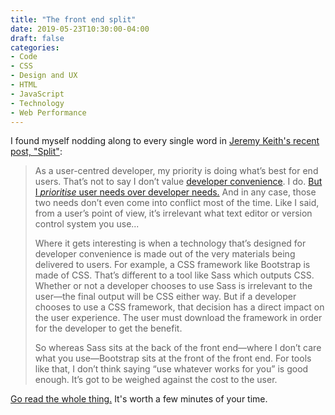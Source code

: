 ```yaml
---
title: "The front end split"
date: 2019-05-23T10:30:00-04:00
draft: false
categories:
- Code
- CSS
- Design and UX
- HTML
- JavaScript
- Technology
- Web Performance
---
```


I found myself nodding along to every single word in [Jeremy Keith's recent post, "Split"](https://adactio.com/journal/15050):

> As a user-centred developer, my priority is doing what’s best for end users. That’s not to say I don’t value [developer convenience](https://jeremy.codes/blog/defining-productivity/). I do. [But I *prioritise* user needs over developer needs.](https://adactio.com/journal/13333) And in any case, those two needs don’t even come into conflict most of the time. Like I said, from a user’s point of view, it’s irrelevant what text editor or version control system you use...
>
> Where it gets interesting is when a technology that’s designed for developer convenience is made out of the very materials being delivered to users. For example, a CSS framework like Bootstrap is made of CSS. That’s different to a tool like Sass which outputs CSS. Whether or not a developer chooses to use Sass is irrelevant to the user—the final output will be CSS either way. But if a developer chooses to use a CSS framework, that decision has a direct impact on the user experience. The user must download the framework in order for the developer to get the benefit.
>
> So whereas Sass sits at the back of the front end—where I don’t care what you use—Bootstrap sits at the front of the front end. For tools like that, I don’t think saying “use whatever works for you” is good enough. It’s got to be weighed against the cost to the user.

[Go read the whole thing.](https://adactio.com/journal/1505) It's worth a few minutes of your time.